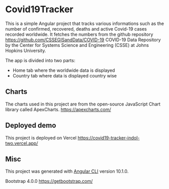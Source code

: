 # Covid19Tracker

This is a simple Angular project that tracks various informations such as the number of confirmed, recovered, deaths and active Covid-19 cases recorded worldwide.
It fetches the numbers from the github repository https://github.com/CSSEGISandData/COVID-19 COVID-19 Data Repository by the Center for Systems Science and Engineering (CSSE) at Johns Hopkins University.

The app is divided into two parts:
* Home tab where the worldwide data is displayed
* Country tab where data is displayed country wise

## Charts

The charts used in this project are from the open-source JavaScript Chart library called ApexCharts.
https://apexcharts.com/

## Deployed demo

This project is deployed on Vercel
https://covid19-tracker-indol-two.vercel.app/


## Misc

This project was generated with [Angular CLI](https://github.com/angular/angular-cli) version 10.1.0.

Bootstrap 4.0.0
https://getbootstrap.com/

